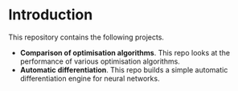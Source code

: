 # Introduction
This repository contains the following projects.
- <b>Comparison of optimisation algorithms</b>. This repo looks at the performance of various optimisation algorithms. 
- <b>Automatic differentiation</b>. This repo builds a simple automatic differentiation engine for neural networks. 

